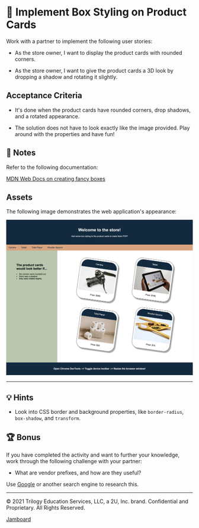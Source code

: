 # 📖 Implement Box Styling on Product Cards

Work with a partner to implement the following user stories:

- As the store owner, I want to display the product cards with rounded corners.

- As the store owner, I want to give the product cards a 3D look by dropping a shadow and rotating it slightly.

## Acceptance Criteria

- It's done when the product cards have rounded corners, drop shadows, and a rotated appearance.

- The solution does not have to look exactly like the image provided. Play around with the properties and have fun!

## 📝 Notes

Refer to the following documentation:

[MDN Web Docs on creating fancy boxes](https://developer.mozilla.org/en-US/docs/Learn/CSS/Howto/create_fancy_boxes)

## Assets

The following image demonstrates the web application's appearance:

![The product cards have rounded corners with a shadow and are rotated to the right.](./Images/01-css-box-styling.png)

---

## 💡 Hints

- Look into CSS border and background properties, like `border-radius`, `box-shadow`, and `transform`.

## 🏆 Bonus

If you have completed the activity and want to further your knowledge, work through the following challenge with your partner:

- What are vendor prefixes, and how are they useful?

Use [Google](https://www.google.com) or another search engine to research this.

---

© 2021 Trilogy Education Services, LLC, a 2U, Inc. brand. Confidential and Proprietary. All Rights Reserved.

[Jamboard](https://jamboard.google.com/d/1x1MlOsxn5PvXkGdG5l_7Q9eKgmUDrmqeWiya3GnP9w4/viewer?f=0)
